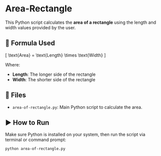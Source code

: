 # Area-Rectangle

This Python script calculates the **area of a rectangle** using the length and width values provided by the user.

## 📐 Formula Used

\[
\text{Area} = \text{Length} \times \text{Width}
\]

Where:
- **Length**: The longer side of the rectangle  
- **Width**: The shorter side of the rectangle

## 📁 Files

- `area-of-rectangle.py`: Main Python script to calculate the area.

## ▶️ How to Run

Make sure Python is installed on your system, then run the script via terminal or command prompt:

```bash
python area-of-rectangle.py

